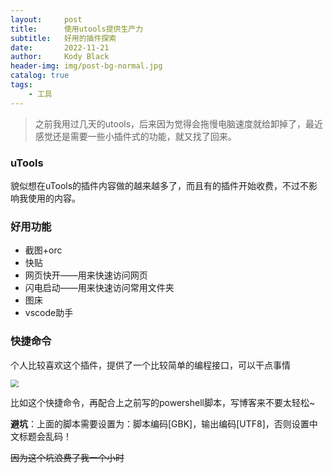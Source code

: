 ```yaml
---
layout:     post
title:      使用utools提供生产力
subtitle:   好用的插件探索
date:       2022-11-21
author:     Kody Black
header-img: img/post-bg-normal.jpg
catalog: true
tags:
    - 工具
---
```


> 之前我用过几天的utools，后来因为觉得会拖慢电脑速度就给卸掉了，最近感觉还是需要一些小插件式的功能，就又找了回来。

### uTools

> [官网]: https://u.tools/

貌似想在uTools的插件内容做的越来越多了，而且有的插件开始收费，不过不影响我使用的内容。

### 好用功能

- 截图+orc
- 快贴
- 网页快开——用来快速访问网页
- 闪电启动——用来快速访问常用文件夹
- 图床
- vscode助手

### 快捷命令

个人比较喜欢这个插件，提供了一个比较简单的编程接口，可以干点事情

<img src="https://pic5.58cdn.com.cn/nowater/webim/big/n_v255d813952a7e43dc98c6148abb79b667.png" style="zoom:80%;" />

比如这个快捷命令，再配合上之前写的powershell脚本，写博客来不要太轻松~

**避坑**：上面的脚本需要设置为：脚本编码[GBK]，输出编码[UTF8]，否则设置中文标题会乱码！

~~因为这个坑浪费了我一个小时~~

